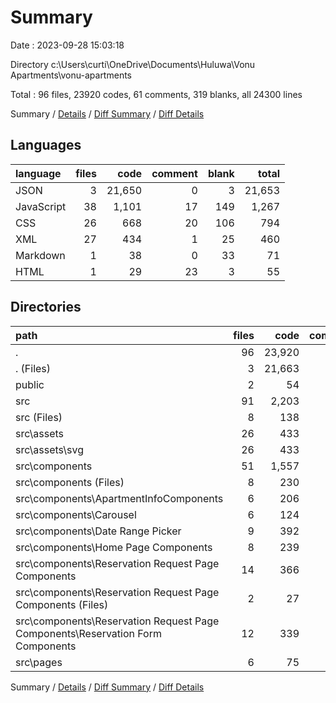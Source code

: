# Summary

Date : 2023-09-28 15:03:18

Directory c:\\Users\\curti\\OneDrive\\Documents\\Huluwa\\Vonu Apartments\\vonu-apartments

Total : 96 files,  23920 codes, 61 comments, 319 blanks, all 24300 lines

Summary / [Details](details.md) / [Diff Summary](diff.md) / [Diff Details](diff-details.md)

## Languages
| language | files | code | comment | blank | total |
| :--- | ---: | ---: | ---: | ---: | ---: |
| JSON | 3 | 21,650 | 0 | 3 | 21,653 |
| JavaScript | 38 | 1,101 | 17 | 149 | 1,267 |
| CSS | 26 | 668 | 20 | 106 | 794 |
| XML | 27 | 434 | 1 | 25 | 460 |
| Markdown | 1 | 38 | 0 | 33 | 71 |
| HTML | 1 | 29 | 23 | 3 | 55 |

## Directories
| path | files | code | comment | blank | total |
| :--- | ---: | ---: | ---: | ---: | ---: |
| . | 96 | 23,920 | 61 | 319 | 24,300 |
| . (Files) | 3 | 21,663 | 0 | 35 | 21,698 |
| public | 2 | 54 | 23 | 4 | 81 |
| src | 91 | 2,203 | 38 | 280 | 2,521 |
| src (Files) | 8 | 138 | 15 | 24 | 177 |
| src\\assets | 26 | 433 | 1 | 25 | 459 |
| src\\assets\\svg | 26 | 433 | 1 | 25 | 459 |
| src\\components | 51 | 1,557 | 22 | 217 | 1,796 |
| src\\components (Files) | 8 | 230 | 1 | 31 | 262 |
| src\\components\\ApartmentInfoComponents | 6 | 206 | 0 | 17 | 223 |
| src\\components\\Carousel | 6 | 124 | 0 | 27 | 151 |
| src\\components\\Date Range Picker | 9 | 392 | 14 | 53 | 459 |
| src\\components\\Home Page Components | 8 | 239 | 1 | 32 | 272 |
| src\\components\\Reservation Request Page Components | 14 | 366 | 6 | 57 | 429 |
| src\\components\\Reservation Request Page Components (Files) | 2 | 27 | 0 | 7 | 34 |
| src\\components\\Reservation Request Page Components\\Reservation Form Components | 12 | 339 | 6 | 50 | 395 |
| src\\pages | 6 | 75 | 0 | 14 | 89 |

Summary / [Details](details.md) / [Diff Summary](diff.md) / [Diff Details](diff-details.md)